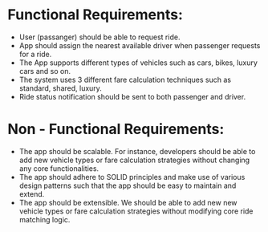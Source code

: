 # Functional Requirements:
- User (passanger) should be able to request ride.
- App should assign the nearest available driver when passenger requests for a ride.
- The App supports different types of vehicles such as cars, bikes, luxury cars and so on.
- The system uses 3 different fare calculation techniques such as standard, shared, luxury. 
- Ride status notification should be sent to both passenger and driver.

# Non - Functional Requirements:
- The app should be scalable. For instance, developers should be able to add new vehicle types or fare calculation strategies without changing any core functionalities.
- The app should adhere to SOLID principles and make use of various design patterns such that the app should be easy to maintain and extend.
- The app should be extensible. We should be able to add new new vehicle types or fare calculation strategies without modifying core ride matching logic.